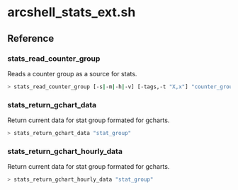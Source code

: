 # arcshell_stats_ext.sh

## Reference


### stats_read_counter_group
Reads a counter group as a source for stats.
```bash
> stats_read_counter_group [-s|-m|-h|-v] [-tags,-t "X,x"] "counter_group"
```

### stats_return_gchart_data
Return current data for stat group formated for gcharts.
```bash
> stats_return_gchart_data "stat_group"
```

### stats_return_gchart_hourly_data
Return current data for stat group formated for gcharts.
```bash
> stats_return_gchart_hourly_data "stat_group"
```

